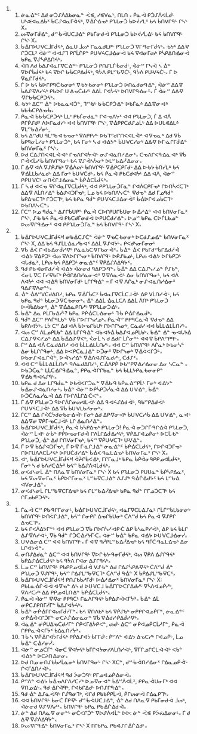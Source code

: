 <ol>
  <li>
    <ol>
      <li>ᓃᓇᐎᓐᑦ ᐃᑯ ᓂᑑᔑᐲᐃᑲᓂᓈᓐ ᑆᓬ, ᓯᓬᐯᓇᔅ, ᑎᒪᑎ ᙮ ᑮᓇᐙ ᑭᑑᔑᐲᐊᒫᑰᒻ ᑌᓴᓬᐊᓇᐃᑳᕽ  ᑳᑕᔑᐊᓇᒥᐋᔦᒃ, ᐁᐐᒌᐎᓀᒃ ᑭᔐᒪᓂᑑ ᑳᐅᔫᓯᒪᕽ ᑲᔦ ᑳᑎᐯᒋᑫᒡ ᒋᓴᔅ X᙮</li>
      <li>ᔕᐌᓂᒥᑰᐎᓐ, ᑯᔥᒀᐙᑌᑕᒧᐎᓐ ᑭᑲᒦᓂᑯᐙ ᑭᔐᒪᓂᑑ ᑳᐅᔫᓯᒫᐎᒡ ᑲᔦ ᑳᑎᐯᒋᑫᒡ ᒋᓴᔅ X᙮</li>
      <li>ᑳᐐᒋᐅᑌᐺᑕᒨᒥᑰᔦᒃ, ᐃᓇᑌ ᒨᔕᒃ ᒋᓇᓈᑯᒪᑭᒡ ᑭᔐᒪᓂᑑ ᐁᒥᑴᓂᒥᑰᔦᒃ᙮ ᑾᔭᒃ ᐃᐃᐌ ᒋᑑᑕᒪᕽ ᐋᓃᔥ ᐊᐗᔑᒣ ᑭᒋᒫᒌᑭᓐ ᑭᑌᐺᔦᑕᒧᐎᓂᐙ ᑲᔦ ᐁᐊᓂᒥᔖᒃ ᑭᓵᑭᐃᑎᐎᓂᐙ ᑲᑭᓇ ᐁᔑᓵᑭᐃᑎᔦᒃ᙮</li>
      <li>ᐋᑎ ᐱᑯ ᑳᐃᔑᐊᓇᒥᐁᑕᐎᓐᒡ ᑭᔐᒪᓂᑑ ᑭᑎᔑᒪᒦᒀᓂᑰᒻ, ᐋᓃᔥ ᒥᓴᐙ ᓴ ᐐᓐ ᐁᐅᒌᑳᑰᔦᒃ ᑲᔦ ᐁᐅᒋ ᑲᒀᑕᑭᐃᑰᔦᒃ, ᑫᔮᐱ ᑭᒪᔥᑲᐌᑖᒻ, ᑫᔮᐱ ᑭᑌᐺᔦᑖᒻ᙮ ᒦ ᐅ ᐁᓈᒋᒥᑰᔦᒃ᙮</li>
      <li>ᒦ ᐅ ᑲᔦ ᑳᐅᒋᑭᑫᑖᑾᓂᓂᒃ ᐁᑾᔭᑾᓂᓂᒃ ᑭᔐᒪᓂᑑ ᐅᑎᓈᑯᓂᑫᐎᓐ, ᐋᓃᔥ ᐃᐃᐌ ᑳᐃᔑᐌᐱᓯᔦᒃ ᑭᑲᐅᒋ ᑌ ᐃᓀᑖᑯᓯᒻ ᐃᐃᒫ ᒋᐊᔮᔦᒃ ᐅᑎᐯᒋᑫᐎᓂᕽ᙮ ᒦ ᐋᓃᔥ ᐃᐃᐌ ᐌᒋᑲᒀᑕᑭᑑᔦᒃ᙮</li>
      <li>ᑾᔭᒃ ᐃᑕᔥ ᐐᓐ ᐅᑲᓇᓇᐊᑑᓐ, ᒣᔥᑾᒡ ᑲᒀᑕᑭᑑᐎᓐ ᐅᑲᒦᓈᐞ ᐃᐃᐌᓂᐗᐞ ᑲᑲᒀᑕᑭᐃᓀᒀ᙮</li>
      <li>ᑮᓇᐙ ᑳᑲᒀᑕᑭᑑᔦᒃ ᒫᒪᐤ ᑭᑲᒦᓂᑯᓈᓐ ᒋᐊᓉᐱᔭᕽ ᐊᐊ ᑭᔐᒪᓂᑑ, ᒦ ᐃ ᐊᐲ ᑭᒋᑮᔑᑯᕽ ᐱᐅᒋᓈᑯᓯᒡ ᐊᐊ ᑳᑎᐯᒋᑫᒡ ᒋᓴᔅ, ᐁᐐᑭᑭᑕᑯᔑᓅᒫᒡ ᐃᐃ ᐅᑌᒐᓬᐃᒪᐞ ᐁᒪᔥᑲᐎᓰᓂᒡ,</li>
      <li>ᑲᔦ ᐃᔥᑯᑌ ᑫᒪᔥᑲᐗᑾᓀᓂᒃ ᐁᐱᑭᑭᓯᒡ ᐅᑲᒣᔥᑯᒋᑎᐸᐊᒪᐙᐞ ᐊᐌᓀᓇᐞ ᐃᑯ ᐁᑳ ᑳᑭᑫᓂᒫᓯᓂᒃ ᑭᔐᒪᓂᑑᓐ, ᑲᔦ ᒥᓂᒃ ᓴ ᑯ ᐊᐎᔭᓐ ᑳᑌᐺᑕᓯᓂᒃ ᐃᐃᐌ ᐅᒥᓍᒋᒥᑰᐎᓐ ᑳᑎᐯᓂᒥᓇᕽ ᒋᓴᔅ᙮</li>
      <li>ᐅᑯ ᑕᐃᔑᑎᐸᐊᒪᐙᐗᒃ ᒋᓀᐱᒋᐊᔮᐙᒡ ᓂᔑᐗᓈᑎᓯᐎᓂᕽ᙮ ᑕᓀᐱᒋᐸᑫᐎᓈᐗᒃ ᐁᑳ ᒋᐙᐸᒫᓯᒀ ᑳᑎᐯᒋᑫᓂᒡ ᑲᔦ ᐁᔑᐙᓭᔮᓂᒃ ᐅᒪᔥᑲᐎᓰᐎᓂᓂ᙮</li>
      <li>ᒦ ᐃᐌ ᐊᐲ ᐁᔑᑮᔑᑲᒃ ᐁᐐᐲᔖᒡ ᑳᑎᐯᒋᑫᒡ ᐁᐐᑭᑕᑭᒥᑯᒡ ᐃᐃ ᐅᑾᔭᒀᑎᓰᒪᐞ ᑲᔦ ᐁᐐᒫᒪᑳᓯᓈᑯᒡ ᐃᐃ ᒥᓂᒃ ᑳᑌᐺᑖᑯᒡ᙮ ᑲᔦ ᑮᓇᐙ ᑭᑲᑕᑯᐊᔮᒻ ᐃᐃ ᐊᐲ, ᐋᓃᔥ ᑭᑮᑌᐺᑖᒻ ᓂᑎᐹᒋᒧᐎᓂᓈᓐ ᑳᑮᐐᑕᒫᑰᔦᒃ᙮</li>
      <li>ᒦ ᓴ ᑯ ᐊᐸᓀ ᐌᒋᐊᓇᒥᐁᑕᒫᑰᔦᒃ, ᐊᐊ ᑭᑭᔐᒪᓂᑑᒥᓈᓐ ᒋᐊᐲᑕᑭᒥᓀᒃ ᒋᐅᑎᓵᐸᑕᒣᒃ ᐃᐃᐌ ᐱᒫᑎᓯᐎᓐ ᑳᐃᔑᐊᑐᒥᓀᒃ, ᒫᓄ ᑲᔦ ᐅᑲᑎᐱᓴᑣᓐ ᐌᑯᓀᓐ ᐃᑯ ᒥᓄᑫᑰᓐ ᑳᑮᐃᓀᑕᒣᒃ ᒋᑑᑕᒣᒃ, ᑲᔦ ᑲᑭᓇ ᑫᑰᓐ ᑭᑌᐺᔦᑕᒧᐎᓂᐙᕽ ᑳᐐᐅᒋᐊᓄᑳᑕᒣᒃ ᐅᑲᑎᐱᓴᑣᓐ᙮</li>
      <li>ᒦᑕᔥ ᐅᓄ ᑫᑰᓇᓐ ᐃᔑᒋᑳᑌᑭᓐ ᑮᓇᐙ ᑕᐅᒋᑭᑌᒋᑳᑌᓂ ᐅᐐᓱᐎᓐ ᐊᐊ ᑳᑎᐯᓂᒥᓇᕽ ᒋᓴᔅ, ᔑᑾ ᑲᔦ ᑮᓇᐙ ᑭᑲᑕᑯᒦᓂᑯᐙ ᐅᑭᑌᑖᑯᓯᐎᓐ᙮ ᐅᓄᔥ ᑲᑭᓇ ᑕᐅᒌᒪᑲᓅᓐ ᐅᔕᐌᒋᑫᐎᓂᕽ ᐊᐊ ᑭᑭᔐᒪᓂᑑᒥᓈᓐ ᑲᔦ ᑳᑎᐯᒋᑫᒡ ᒋᓴᔅ X᙮</li>
    </ol>
  </li>
  <li>
    <ol>
      <li>ᑳᐐᒋᐅᑌᐺᑕᒨᒥᑰᔦᒃ! ᓂᑲᐐᑕᔑᑖᓐ ᐋᓃᓐ ᐁᓀᑖᑾᓂᓂᒃ ᐅᑕᑯᔑᓄᐎᓐ ᑳᑎᐯᓂᒥᓇᕽ ᒋᓴᔅ X, ᐃᐃ ᑲᔦ ᑫᔑᒫᒪᐎᓈᓯᑲᐗᕽ ᐃᐃᒫ ᐁᔑᐊᔮᒡ᙮ ᑭᐸᑯᓭᓂᒥᓂᓂᒻ</li>
      <li>ᐁᑳ ᐐᐸ ᒋᐗᑲᐎᓂᑰᓯᐌᒃ ᑭᓈᓈᑲᑕᐌᒋᑲᓂᐙᕽ᙮ ᑳᐐᓐ ᐐᐸ ᑭᑲᒥᑯᔥᑳᒋᐃᑯᓰᐙ ᐊᐎᔭ ᐁᐃᑭᑐᒡ ᐋᔕ ᐁᐱᐅᒋᒋᓭᓂᒃ ᑳᑎᐯᒋᑫᒡ ᐅᑮᔑᑲᓅᒻ, ᒫᑭᔖ ᐊᐎᔭ ᐅᒋᑲᑭᑐᒡ ᐊᒑᑯᓈᕽ, ᒫᑭᔖ ᑲᔦ ᑮᐃᑭᑐᒻ ᓃᓇᐎᓐᑦ ᐁᑮᐃᔑᐲᐃᑫᔮᕽ᙮</li>
      <li>ᑫᑯ ᑭᑲᐗᓂᒥᑯᓰᐙ ᐊᐎᔭ ᐋᓃᓂᑯ ᑫᐃᑭᑐᑴᓐ᙮ ᑳᐐᓐ ᐃᐃ ᑕᐃᔑᓭᓯᓅᓐ ᑮᔑᑲᓐ, ᐹᓂᒪ ᐁᑕ ᒥᓯᐌᑲᒥᒃ ᑮᐋᒋᐃᑎᓱᓈᓂᐗᕽ ᐁᐌᐱᓈᐙᒡ ᐃᓂ ᑳᑎᐯᒋᑫᓂᒡ, ᑲᔦ ᐊᐲ ᐱᐊᔮᒡ ᐊᐊ ᐗᐐᑫ ᑳᑎᐯᓂᒥᑯᒡ ᒪᒋᒋᑫᐎᓐ – ᒦ ᐊᐌ ᐱᒌᓇᒃ ᓂᔑᐗᓈᑎᓯᐎᓂᕽ ᑫᐃᔑᐌᐱᓂᓐᒡ᙮</li>
      <li>ᐐᓐ ᐐᐃᔥᐯᑖᑯᐃᑎᓱ, ᑲᑭᓇ ᐁᐐᒦᑳᑕᕽ ᑳᐊᓇᒥᐁᑕᒫᑕᒧᐙᒡ ᐃᑭ ᐯᒫᑎᓯᐙᒡ, ᑲᔦ ᑲᑭᓇ ᑫᑰᓐ ᑳᒪᓂᑑᐌᑖᑾᓂᓂᒃ᙮ ᐐᓐ ᐃᐃᒫ ᐐᓇᒪᑕᐱ ᐃᐃᒫ ᐲᑎᒃ ᑭᔐᒪᓂᑑ ᐅᐙᑳᐃᑲᓂᕽ, ᐐᓐ ᐁᐐᐃᓇᑭᑎᓱᒡ ᐁᑭᔐᒪᓂᑑᐎᒡ᙮</li>
      <li>ᑳᐐᓐ ᐃᓇ ᑭᒫᒥᑲᐎᓰᒻ? ᑲᑭᓇ ᑭᑮᐐᑕᒪᐎᓂᓂᒻ ᒣᒀ ᑮᐐᒌᐎᓇᑰᒃ᙮</li>
      <li>ᑫᑰᓐ ᐃᑕᔥ ᑭᐱᒌᑫᒪᑲᓐ ᐁᑳ ᒋᐅᒋᒋᓭᓯᓄᒃ᙮ ᑮᓇᐙᔥ ᑭᑭᑫᑖᓈᐙ ᐌᑯᓀᓐ ᐃᐃ ᑳᑭᐱᐊᔮᒃ᙮ ᒪᔮ ᑕᔥ ᐃᑯ ᐊᐲ ᑳᐅᓀᒋᑳᑌᒃ ᒋᐅᒋᒋᓭᓂᒃ, ᑕᓈᑯᓯ ᐊᐊ ᑳᒫᒪᐎᒪᒑᑎᓯᒡ᙮</li>
      <li>ᐋᔕ ᑕᔥ ᐱᒪᓄᑮᒪᑲᓐ ᐃᐃ ᒪᒋᒋᑫᐎᓐ ᐋᑲᐗᔭᐄ ᑳᐃᔑᐊᓄᑮᒪᑲᒃ᙮ ᑳᐐᓐ ᐐᓐ ᓀᐗᒐᔭᐄ ᑕᐃᔑᐌᐸᓯᓅᓐ ᐃᐃ ᑳᐐᐃᔑᐌᐸᒃ, ᐹᓂᒫ ᓴ ᑯ ᐃᑯᒋ ᒫᒌᓂᓐᒡ ᐊᐊᐌ ᑳᑭᐱᔥᑭᑫᒡ᙮</li>
      <li>ᒦᔥ ᐃᐃ ᐊᐲ ᑕᓈᑯᐃᑎᓱ ᐊᐊ ᑳᒫᒪᐎᒪᒑᑎᓯᒡ᙮ ᐊᐊ ᑕᔥ ᑳᑎᐯᒋᑫᒡ ᐱᒌᓇᒃ ᐅᑲᓂᓵᓐ ᐃᓂ ᑳᒪᒋᒋᑫᓂᒡ, ᐃᐃ ᐅᐸᑭᑕᓈᒧᐎᓐ ᐅᑑᓂᕽ ᐁᐅᒋᓭᓂᒃ ᐁᐐᐋᐸᒋᑑᒡ᙮ ᐅᑲᓂᔑᐗᓈᒋᐋᓐ, ᐅᐙᓭᓯᐎᓐ ᐁᐐᐱᐊᔑᒋᓈᑯᓯᒡ, ᑕᑯᔑᕽ᙮</li>
      <li>ᐊᐊ ᑕᔥ ᑳᒫᒪᐎᒪᒑᑎᓯᒡ ᑫᐱᓈᑯᐃᑎᓱᒡ, ᑕᐐᐱᑭᑮ ᐅᑲᔥᑭᐁᐎᓯᐎᓂᓂ ᐃᓂ ᓭᑕᓇᓐ ᙮ ᐅᑲᑑᑖᓇᓐ ᒪᒫᑕᐎᒋᑫᐎᓇᓐ, ᑭᑭᓇᐙᒋᒋᑲᓇᓐ ᑲᔦ ᑳᒪᒪᔭᑭᓈᑾᓂᓂᑭᓐ ᐁᐐᑲᑴᐗᔦᔑᑫᒡ᙮</li>
      <li>ᑲᑭᓇ ᑯ ᐃᓂ ᒪᒋᑫᑰᓇᓐ ᐅᑲᐋᐸᒋᑑᓇᓐ ᐁᐐᑲᑴ ᑲᑮᓇᐎᔥᑭᒫᒡ ᒥᓂᒃ ᐊᐎᔭᓐ ᑳᐐᓂᔑᐗᓈᑎᓯᓂᒡ᙮ ᑳᐐᓐ ᐋᓃᔥ ᐅᑮᓵᑭᑑᓰᓈᐙ ᐃᐃ ᑌᐺᐎᓐ, ᑳᐐᓐ ᐅᑑᑖᐱᓇᓰᓈᐙ ᐃᐃ ᒋᐅᒋᐱᒫᒋᐃᑣᐸᓐ᙮</li>
      <li>ᒦ ᐃᐌ ᑭᔐᒪᓂᑑ ᑫᐅᒋᐲᒋᓂᔕᐊᒪᐙᒡ ᐃᐃ ᑫᐗᔦᔑᐃᑯᐙᒡ, ᑫᑲᔥᑭᐃᑯᐙᒡ ᒋᑌᐺᔦᑕᒧᐙᒡ ᐃᐃ ᐁᑳ ᑳᑌᐺᒪᑲᓯᓂᓂᒃ᙮</li>
      <li>ᒦᑕᔥ ᐃᐃ ᒋᐹᑖᔮᑯᓂᑲᓂᐎᐙᒡ ᒥᓂᒃ ᐃᑯ ᐃᑭᐌᓂᐗᒃ ᑳᑌᐺᑕᓯᒀ ᐃᐃ ᑌᐺᐎᓐ, ᓇᐗᒡ ᐃᐃᐌᓂ ᐁᑮᒥᓉᑕᒧᐙᒡ ᒪᒋ ᐃᓈᑎᓯᐎᓐ᙮</li>
      <li>ᑳᐐᒋᐅᑌᐺᑕᒨᒥᑰᔦᒃ, ᑮᓇᐙ ᑳᓵᑭᐃᓀᒃ ᑭᔐᒪᓂᑑ! ᑮᓇᐙ ᓂᑑᒋᒦᑴᒋᐎᐋ ᑭᔐᒪᓂᑑ, ᐋᓃᔥ ᒫᐗᒡ ᓃᑳᓐ ᑭᑮᐅᓀᓂᒥᑯᐙ ᒋᐱᒫᒋᐃᑰᐎᓯᔦᒃ, ᐁᑮᐃᔑᐊᓄᑮᓂᒡ ᐅᑕᒑᑾᓐ ᑭᔐᒪᓂᑑ, ᐐᓐ ᐃᑯ ᒋᑎᐯᓂᒥᓀᒃ, ᑲᔦᔥ ᐁᑮᑌᐺᑕᒣᒃ ᑌᐺᐎᓐ᙮</li>
      <li>ᒦ ᐅᐌ ᑳᐃᔑᐊᑐᒥᓀᒃ, ᒦ ᐅᐌ ᒥᓍᒋᒧᐎᓐ ᓃᓇᐎᓐᑦ ᑳᑮᐐᑕᒫᑰᔦᒃ, ᒋᐅᒋᐊᑐᒥᓀᒃ ᒋᐅᒋᑌᐱᐱᑕᒫᓱᔦᒃ ᐅᑭᑌᑖᑯᓯᐎᓐ ᑳᐐᐸᑴᓇᒪᐎᓀᒃ ᑳᑎᐯᓂᒥᓇᕽ ᒋᓴᔅ X᙮</li>
      <li>ᐊᐤ, ᑳᐐᒋᐅᑌᐺᑕᒨᒥᑰᔦᒃ! ᐋᔩᒋᑳᐸᐎᒃ, ᒥᒋᒥᓇᒧᒃ ᑲᑭᓇ ᑳᑮᐋᓂᑫᑭᑭᓄᐊᒫᑰᔦᒃ, ᒥᓂᒃ ᓴ ᑯ ᑳᐱᓯᑕᐎᔮᕽ ᑲᔦᔥ ᑳᐃᔑᐲᐊᒫᑰᔦᒃ᙮</li>
      <li>ᓂᐸᑯᓭᓂᒫ ᐐᓐ ᑎᐱᓇᐌ ᑳᑎᐯᓂᒥᓇᕽ ᒋᓴᔅ X ᑲᔦ ᑭᔐᒪᓂᑑ ᑭᑌᑌᓈᓐ ᑳᑮᓵᑭᐃᓇᕽ, ᑲᔦ ᐁᔕᐌᓂᒥᓇᕽ ᑳᑮᐅᒋᒦᓂᓇᕽ ᒪᔥᑲᐌᑕᒧᐎᓐ ᐱᔑᔑᒃ ᑫᐐᒌᐎᑯᔭᕽ ᑲᔦ ᒪᔥᑲᐎ ᐊᐯᓂᒧᐎᓐ᙮</li>
      <li>ᓂᐸᑯᓭᓂᒫ ᒋᒪᔥᑲᐌᑕᒥᐃᓀᒃ ᑲᔦ ᒋᒪᔥᑲᐎᓰᐃᓀᒃ ᑲᑭᓇ ᑫᑰᓐ ᒋᒥᓄᑑᑕᒣᒃ ᑲᔦ ᒋᒥᓄᑲᑭᑐᔦᒃ᙮</li>
    </ol>
  </li>
  <li>
    <ol>
      <li>ᒦᓇᐙ ᑕᔥ ᑭᑲᑴᒋᒥᓂᓂᒻ, ᑳᐐᒋᐅᑌᐺᑕᒨᒥᑰᔦᒃ, ᐊᓇᒥᐁᑕᒪᐎᔑᓈᒻ ᒋᒫᒌᔥᑳᒪᑲᓂᓂᒃ ᑳᑎᐯᒋᑫᒡ ᐅᑎᐹᒋᒧᐎᓐ, ᑲᔦᔥ ᒋᓂᑭᒋ ᐃᓀᒋᑳᑌᓂᒃ ᑖᐱᔥᑰ ᑲᔦ ᑮᓇᐙ ᐁᔑᑭᒋ ᐃᓀᑕᒣᒃ᙮</li>
      <li>ᑲᔦ ᒋᐸᐲᐃᔭᒥᓐᒡ ᐊᐊ ᑭᔐᒪᓂᑑ ᐁᑳ ᒋᐅᑎᓵᓯᐗᑭᑣ ᐃᑭ ᑳᓴᓇᑭᓯᐙᒡ, ᐃᑭ ᑲᔦ ᑳᒪᒋ ᐃᔑᐌᐱᓯᐙᒡ, ᐁᑳ ᑫᑰᓐ ᒋᑑᑕᐎᓯᔭᒥᑣ᙮ ᐋᓃᔥ ᑳᐐᓐ ᑲᑭᓇ ᐊᐎᔭ ᐅᑌᐺᑕᒧᐎᓂᓰ᙮</li>
      <li>ᑌᐺᐎᓂᐎ ᑕᔥ ᐊᐊ ᑳᑎᐯᒋᑫᒡ᙮ ᒦ ᐊᐌ ᑫᓲᑭᒪᔥᑲᐎᓰᐃᓀᒃ ᑲᔦ ᑫᒦᑖᑴᓇᒪᐎᓀᒃ ᐃᓂ ᒪᒋᐊᔭᐋᓐ᙮</li>
      <li>ᓂᑎᔑᐃᑯᓈᓐ ᐃᑕᔥ ᐊᐊ ᑳᑎᐯᒋᑫᒡ ᐁᐅᒋᑾᔭᑴᓂᒥᑰᔦᒃ, ᐋᔕ ᐁᑮᐱ ᐃᔑᒋᑫᔦᒃ ᑳᑮᐃᔑᐐᑕᒫᑰᔦᒃ ᑲᔦ ᑫᔮᐱ ᒋᐊᓂ ᐃᔑᒋᑫᔦᒃ᙮</li>
      <li>ᒫᓄ ᑕᔥ ᑳᑎᐯᒋᑫᒡ ᑭᑲᑭᑭᓄᐊᒫᑯᐙ ᐯᔑᑾᓐ ᐃᑯ ᒋᐃᔑᓵᑭᐃᐌᔦᒃ ᑖᐱᔥᑰ ᐐᓐ ᑭᔐᒪᓂᑑ ᐁᔑᒋᑫᒡ, ᑲᔦᔥ ᒋᐃᔑᒪᔥᑲᐌᑕᒣᒃ ᑖᐱᔥᑰ ᑫᐐᓐ X ᑳᑮᐃᔑᒪᔥᑲᐌᑕᕽ᙮</li>
      <li>ᑳᐐᒋᐅᑌᐺᑕᒨᒥᑰᔦᒃ! ᑭᑎᔑᑲᑳᓱᒥᑰᒻ ᐅᐐᓱᐎᓂᕽ ᑳᑎᐯᓂᒥᓇᕽ ᒋᓴᔅ X: ᑭᑲᒪᓈᐐᒌᐙᐙ ᐊᐌᓀᓐ ᐃᓴ ᑯ ᐅᑌᐺᑕᒧ ᑳᐐᒥᒋᐅᑖᒋᐃᑯᓯᒡ ᐁᓵᐱᐊᓄᑮᓯᒃ, ᐁᐱᓯᑕᓯᒃ ᐃᐃ ᑭᑭᓄᐊᒫᑎᐎᓐ ᑳᑮᐐᑕᒫᑰᔦᒃ᙮</li>
      <li>ᑮᓇᐙ ᐋᓃᔥ ᐌᐌᓂ ᑭᑭᑫᑖᒻ ᒋᓈᐱᒋᑫᔦᒃ ᑳᑮᐃᔑᐙᐸᒥᔮᕽ᙮ ᑳᐐᓐ ᐃᒫ ᓂᑮᑕᔑᑭᑎᒥᓰᒥᓐ ᑳᐃᔑᐊᔮᔦᒃ᙮</li>
      <li>ᑳᐐᓐ ᓂᑮᐐᒥᒋᐊᔕᒥᑰᓰᒥᓐ᙮ ᑲᔦ ᐁᑎᐱᑲᒃ ᑲᔦ ᐁᑮᔑᑲᒃ ᓂᑮᑭᒋᐊᓄᑮᒥᓐ, ᓃᓇᐎᓐᑦ ᓂᑮᐐᐋᐸᒋᑑᒥᓐ ᓂᑕᔨᔒᐎᓂᓈᓂᓐ ᐁᑳ ᐁᐐᑯᓯᑸᐃᑰᓯᐌᒃ᙮</li>
      <li>ᐋᓇᐐᓐ ᓂᑮᑌᐃᓀᑖᑯᓯᒥᓐ ᒋᑮᐸᒥᐃᔮᑭᐸᓐ, ᔖᑰᒡ ᐃᑕᔥ ᓂᑮᐊᓄᑮᑕᒫᓱᒥᓐ, ᑮᓇᐙ ᒋᑭᑭᓇᐙᐸᒥᔮᕽ ᑳᐃᓈᑎᓯᔮᕽ᙮</li>
      <li>ᒣᒀ ᓴ ᐁᑮᐐᒋᐊᔮᒥᑰᔦᒃ ᑭᑮᐃᔑᐊᔮᒀᒥᒥᑰᒻ: ᑮᔥᐱᓐ ᐊᐎᔭ ᐃᓀᑕᓯᒃ ᒋᐊᓄᑮᒡ, ᒫᓄ ᑳᐐᓐ ᑕᐐᓯᓂᓰ᙮</li>
      <li>ᐋᓃᔥ ᓂᓅᑖᒥᓐ ᐋᓂᑕ ᐁᐊᔮᔦᒃ ᑳᒥᒋᐊᔮᓂᓯᐱᒫᑎᓯᐙᒡ, ᐁᒥᒋᓅᒋᑕᒪᐙᐙᒡ ᐸᑳᓐ ᐊᐎᔭᓐ ᐅᑕᔨᑎᐎᓂᓂ᙮</li>
      <li>ᐅᑯ ᑎᓄ ᓂᑎᔑᑲᑳᓱᒫᓈᓂᒃ ᑳᑎᐯᒋᑫᓂᒡ ᒋᓴᔅ Xᑕᓐ, ᑯᔥᒀᐙᑎᓯᐎᓂᕽ ᒋᐃᓇᓄᑮᐙᒡ ᒋᐸᒥᐃᑎᓱᐙᒡ᙮</li>
      <li>ᑳᐐᒋᐅᑌᐺᑕᒨᒥᑰᔦᒃ! ᑫᑯ ᐴᓂᑑᑫᒃ ᑭᒥᓄᐊᓄᑮᐎᓂᐙ᙮</li>
      <li>ᑮᔥᐱᓐ ᐊᐎᔭ ᑳᐐᓀᐱᒋᐱᓯᑕᓯᒃ ᐅᓄᐌᓂᐗᓐ ᑳᐃᔥᐲᐊᒫᕽ, ᑭᑭᓇᐙᑌᓂᒥᒃ ᐊᐊ ᐁᑎᓄᐎᒡ᙮ ᑫᑯ ᐐᒋᐋᑫᒃ, ᒋᐊᑲᒋᐃᑯᒡ ᐅᑎᔑᒋᑫᐎᓐ᙮</li>
      <li>ᑫᑯ ᐐᓐ ᐃᔑᓇᐙᑫᒃ ᒋᔒᑫᓂᒣᒃ, ᐋᒋᑯ ᑭᑲᑲᑮᑭᒫᐙ, ᑮᒋᔖᓂᐙ ᒋᐃᓇᑭᒣᒃ᙮</li>
      <li>ᐊᐊ ᑳᑎᐯᒋᑫᒡ ᑳᓂᑖ ᒦᑭᐌᒡ ᑯᔥᒀᐙᑌᑕᒧᐎᓐ, ᐐᓐ ᐃᑯ ᑎᐱᓇᐌ ᑭᑲᒦᓂᑯᐙ ᒨᔕᒃ, ᐋᓃᓂᑯ ᐁᔑᐌᐱᓯᕽ᙮ ᑳᑎᐯᒋᑫᒡ ᑲᑭᓇ ᑭᑲᐐᒌᐎᑯᐙ᙮</li>
      <li>ᓃᓐ ᐃᑯ ᑎᐱᓇᐌ ᓂᓂᓐᒡ ᓂᑖᐸᒋᑑᓐ ᐁᐅᔑᐲᐊᒫᓐ ᐅᐅ: ᓃᓐ ᑆᓬ ᑭᐴᔔᐃᓂᓂᒻ᙮ ᒦ ᑯ ᐃᐌ ᐁᔑᐲᐃᑫᔮᓐ᙮</li>
      <li>ᐅᔕᐌᒋᑫᐎᓐ ᑳᑎᐯᓂᒥᓇᕽ ᒋᓴᔅ X ᒥᒋᑲᑭᓇ ᑭᑲᐊᔑᒋᐐᒌᐎᑯᒻ᙮</li>
    </ol>
  </li>
</ol>